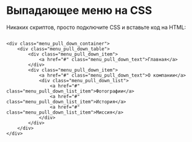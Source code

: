 # Выпадающее меню на CSS

Никаких скриптов, просто подключите CSS и вставьте код на HTML:
<pre>
<code>
&lt;div class="menu_pull_down_container">
    &lt;div class="menu_pull_down_table">
        &lt;div class="menu_pull_down_item">
            &lt;a href="#" class="menu_pull_down_text">Главная&lt;/a>
        &lt;/div>
        &lt;div class="menu_pull_down_item">
            &lt;a href="#" class="menu_pull_down_text">О компании&lt;/a>
            &lt;div class="menu_pull_down_list">
                &lt;a href="#" class="menu_pull_down_list_item">Фотографии&lt;/a>
                &lt;a href="#" class="menu_pull_down_list_item">История&lt;/a>
                &lt;a href="#" class="menu_pull_down_list_item">Миссия&lt;/a>
            &lt;/div>
        &lt;/div>
    &lt;/div>
&lt;/div>
</code>
</pre>